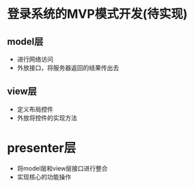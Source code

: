 # 登录系统的MVP模式开发(待实现)
## model层
* 进行网络访问
* 外放接口，将服务器返回的结果传出去

## view层
* 定义布局控件
* 外放将控件的实现方法

# presenter层
* 将model层和view层接口进行整合
* 实现核心的功能操作
